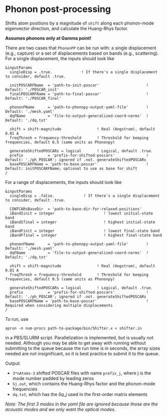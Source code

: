 # Phonon post-processing

Shifts atom positions by a magnitude of `shift` along each phonon-mode eigenvector direction, and calculate the Huang-Rhys factor. 

**Assumes phonons only at Gamma point!** 

There are two cases that `PhononPP` can be run with: a single displacement (e.g., capture) or a set of displacements based on bands (e.g., scattering). For a single displacement, the inputs should look like
```
&inputParams
  singleDisp = .true.             ! If there's a single displacement to consider, default .true.

  initPOSCARFName  = 'path-to-init-poscar'                     ! Default: './POSCAR_init'
  finalPOSCARFName = 'path-to-final-poscar'                    ! Default: './POSCAR_final'

  phononFName      = 'path-to-phonopy-output-yaml-file'        ! Default: './mesh.yaml'
  dqFName          = 'file-to-output-generalized-coord-norms'  ! Default: './dq.txt'

  shift = shift-magnitude                ! Real (Angstrom), default 0.01 A
  freqThresh = frequency-threshold       ! Threshold for keeping frequencies, default 0.5 (same units as Phononpy)

  generateShiftedPOSCARs = logical       ! Logical, default .true.
  prefix           = 'prefix-for-shifted-poscars'              ! Default: './ph_POSCAR'; ignored if .not. generateShiftedPOSCARs
  basePOSCARFName = 'path-to-base-poscar'                      ! Default: initPOSCARFName; optional to use as base for shift
/
```


For a range of displacements, the inputs should look like
```
&inputParams
  singleDisp = .false.             ! If there's a single displacement to consider, default .true.

  CONTCARsBaseDir  = 'path-to-base-dir-for-relaxed-positions'   
  iBandIinit = integer						! lowest initial-state band
  iBandIfinal = integer						! highest initial-state band
  iBandFinit = integer						! lowest final-state band
  iBandFfinal = integer						! highest final-state band

  phononFName      = 'path-to-phonopy-output-yaml-file'        ! Default: './mesh.yaml'
  dqFName          = 'file-to-output-generalized-coord-norms'  ! Default: './dq.txt'

  shift = shift-magnitude                ! Real (Angstrom), default 0.01 A
  freqThresh = frequency-threshold       ! Threshold for keeping frequencies, default 0.5 (same units as Phononpy)

  generateShiftedPOSCARs = logical       ! Logical, default .true.
  prefix           = 'prefix-for-shifted-poscars'              ! Default: './ph_POSCAR'; ignored if .not. generateShiftedPOSCARs
  basePOSCARFName = 'path-to-base-poscar'                      ! Required when considering multiple displacements
/
```


To run, use
```
aprun -n num-procs path-to-package/bin/Shifter.x < shifter.in
```
in a PBS/SLURM script. Parallelization is implemented, but is usually not needed. Although you may be able to get away with running without submitting to the queue because the run time is in seconds, the array sizes needed are not insignificant, so it is best practice to submit it to the queue. 

Output:
* `3*nAtoms-3` shifted POSCAR files with name `prefix_j`, where j is the mode number padded by leading zeros
* `Sj.out`, which contains the Huang-Rhys factor and the phonon-mode frequencies
* `dq.txt`, which has the $\delta q\_j$ used in the first-order matrix elements

_Note: The first 3 modes in the yaml file are ignored because those are the acoustic modes and we only want the optical modes._
